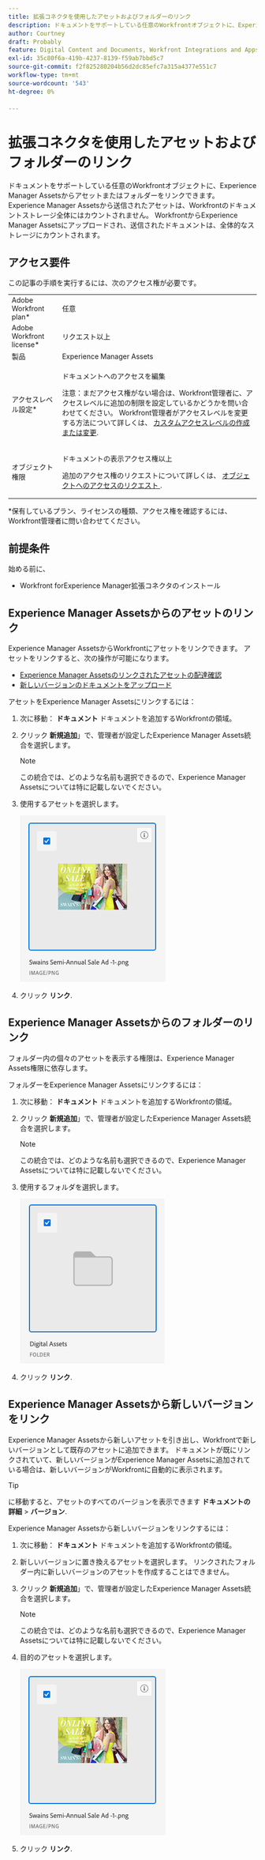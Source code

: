 ```yaml
---
title: 拡張コネクタを使用したアセットおよびフォルダーのリンク
description: ドキュメントをサポートしている任意のWorkfrontオブジェクトに、Experience Manager Assetsからアセットまたはフォルダーをリンクできます。
author: Courtney
draft: Probably
feature: Digital Content and Documents, Workfront Integrations and Apps
exl-id: 35c80f6a-419b-4237-8139-f59ab7bbd5c7
source-git-commit: f2f825280204b56d2dc85efc7a315a4377e551c7
workflow-type: tm+mt
source-wordcount: '543'
ht-degree: 0%

---
```


# 拡張コネクタを使用したアセットおよびフォルダーのリンク

ドキュメントをサポートしている任意のWorkfrontオブジェクトに、Experience Manager Assetsからアセットまたはフォルダーをリンクできます。 Experience Manager Assetsから送信されたアセットは、Workfrontのドキュメントストレージ全体にはカウントされません。 WorkfrontからExperience Manager Assetsにアップロードされ、送信されたドキュメントは、全体的なストレージにカウントされます。

## アクセス要件

この記事の手順を実行するには、次のアクセス権が必要です。

<table style="table-layout:auto"> 
 <col> 
 <col> 
 <tbody> 
  <tr> 
   <td role="rowheader">Adobe Workfront plan*</td> 
   <td> <p>任意</p> </td> 
  </tr> 
  <tr> 
   <td role="rowheader">Adobe Workfront license*</td> 
   <td> <p>リクエスト以上</p> </td> 
  </tr> 
  <tr> 
   <td role="rowheader">製品</td> 
   <td>Experience Manager Assets </td> 
  </tr> 
  <tr> 
   <td role="rowheader">アクセスレベル設定*</td> 
   <td> <p>ドキュメントへのアクセスを編集</p> <p>注意：まだアクセス権がない場合は、Workfront管理者に、アクセスレベルに追加の制限を設定しているかどうかを問い合わせてください。 Workfront管理者がアクセスレベルを変更する方法について詳しくは、 <a href="../../../administration-and-setup/add-users/configure-and-grant-access/create-modify-access-levels.md" class="MCXref xref">カスタムアクセスレベルの作成または変更</a>.</p> </td> 
  </tr> 
  <tr> 
   <td role="rowheader">オブジェクト権限</td> 
   <td> <p>ドキュメントの表示アクセス権以上</p> <p>追加のアクセス権のリクエストについて詳しくは、 <a href="../../../workfront-basics/grant-and-request-access-to-objects/request-access.md" class="MCXref xref">オブジェクトへのアクセスのリクエスト </a>.</p> </td> 
  </tr> 
 </tbody> 
</table>

&#42;保有しているプラン、ライセンスの種類、アクセス権を確認するには、Workfront管理者に問い合わせてください。

## 前提条件

始める前に、

* Workfront forExperience Manager拡張コネクタのインストール

## Experience Manager Assetsからのアセットのリンク

Experience Manager AssetsからWorkfrontにアセットをリンクできます。 アセットをリンクすると、次の操作が可能になります。

* [Experience Manager Assetsのリンクされたアセットの配達確認](../../../documents/workfront-and-experience-manager-integrations/workfront-for-experience-manager-enhanced-connector/enhanced-connector-proof-asset.md)
* [新しいバージョンのドキュメントをアップロード](../../../documents/managing-documents/upload-new-document-version.md)

アセットをExperience Manager Assetsにリンクするには：

1. 次に移動： **ドキュメント** ドキュメントを追加するWorkfrontの領域。
1. クリック **新規追加**」で、管理者が設定したExperience Manager Assets統合を選択します。

   >[!NOTE]
   >
   >この統合では、どのような名前も選択できるので、Experience Manager Assetsについては特に記載しないでください。

1. 使用するアセットを選択します。

   ![](assets/select-an-asset.png)

1. クリック **リンク**.

## Experience Manager Assetsからのフォルダーのリンク

フォルダー内の個々のアセットを表示する権限は、Experience Manager Assets権限に依存します。

フォルダーをExperience Manager Assetsにリンクするには：

1. 次に移動： **ドキュメント** ドキュメントを追加するWorkfrontの領域。
1. クリック **新規追加**」で、管理者が設定したExperience Manager Assets統合を選択します。

   >[!NOTE]
   >
   >この統合では、どのような名前も選択できるので、Experience Manager Assetsについては特に記載しないでください。

1. 使用するフォルダを選択します。

   ![](assets/select-a-folder.png)

1. クリック **リンク**.

## Experience Manager Assetsから新しいバージョンをリンク

Experience Manager Assetsから新しいアセットを引き出し、Workfrontで新しいバージョンとして既存のアセットに追加できます。 ドキュメントが既にリンクされていて、新しいバージョンがExperience Manager Assetsに追加されている場合は、新しいバージョンがWorkfrontに自動的に表示されます。

>[!TIP]
>
>に移動すると、アセットのすべてのバージョンを表示できます **ドキュメントの詳細** > **バージョン**.

Experience Manager Assetsから新しいバージョンをリンクするには：

1. 次に移動： **ドキュメント** ドキュメントを追加するWorkfrontの領域。
1. 新しいバージョンに置き換えるアセットを選択します。 リンクされたフォルダー内に新しいバージョンのアセットを作成することはできません。
1. クリック **新規追加**」で、管理者が設定したExperience Manager Assets統合を選択します。

   >[!NOTE]
   >
   >この統合では、どのような名前も選択できるので、Experience Manager Assetsについては特に記載しないでください。

1. 目的のアセットを選択します。

   ![](assets/select-an-asset.png)

1. クリック **リンク**.
